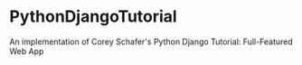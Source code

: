 # PythonDjangoTutorial
An implementation of Corey Schafer's Python Django Tutorial: Full-Featured Web App
